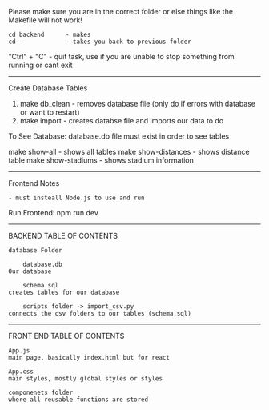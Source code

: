 Please make sure you are in the correct folder or else things like the Makefile will not work!

    cd backend      - makes
    cd -            - takes you back to previous folder

"Ctrl" + "C"    - quit task, use if you are unable to stop something from running or cant exit

- - -

Create Database Tables

1. make db_clean        - removes database file (only do if errors with database or want to restart)
2. make import          - creates databse file and imports our data to do


To See Database:
database.db file must exist in order to see tables

make show-all           - shows all tables 
make show-distances     - shows distance table
make show-stadiums      - shows stadium information

- - -

Frontend Notes
    
    - must insteall Node.js to use and run

Run Frontend:
    npm run dev
    
- - -


BACKEND TABLE OF CONTENTS

    database Folder

        database.db
    Our database

        schema.sql
    creates tables for our database

        scripts folder -> import_csv.py
    connects the csv folders to our tables (schema.sql)

- - -


FRONT END TABLE OF CONTENTS

    App.js
    main page, basically index.html but for react

    App.css
    main styles, mostly global styles or styles 

    componenets folder
    where all reusable functions are stored
